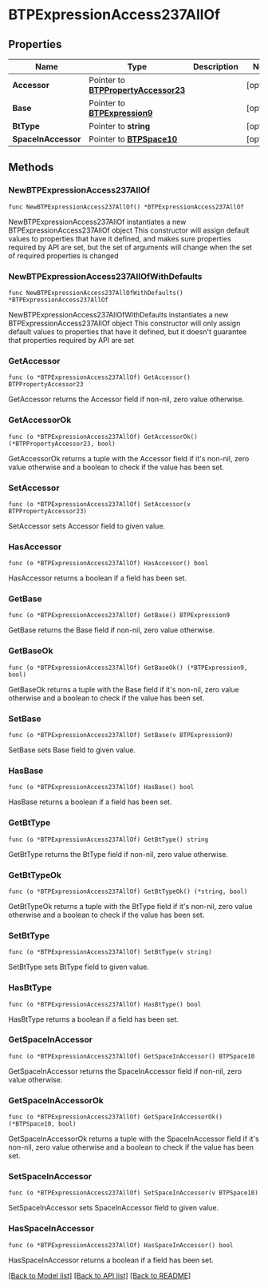 # BTPExpressionAccess237AllOf

## Properties

Name | Type | Description | Notes
------------ | ------------- | ------------- | -------------
**Accessor** | Pointer to [**BTPPropertyAccessor23**](BTPPropertyAccessor-23.md) |  | [optional] 
**Base** | Pointer to [**BTPExpression9**](BTPExpression-9.md) |  | [optional] 
**BtType** | Pointer to **string** |  | [optional] 
**SpaceInAccessor** | Pointer to [**BTPSpace10**](BTPSpace-10.md) |  | [optional] 

## Methods

### NewBTPExpressionAccess237AllOf

`func NewBTPExpressionAccess237AllOf() *BTPExpressionAccess237AllOf`

NewBTPExpressionAccess237AllOf instantiates a new BTPExpressionAccess237AllOf object
This constructor will assign default values to properties that have it defined,
and makes sure properties required by API are set, but the set of arguments
will change when the set of required properties is changed

### NewBTPExpressionAccess237AllOfWithDefaults

`func NewBTPExpressionAccess237AllOfWithDefaults() *BTPExpressionAccess237AllOf`

NewBTPExpressionAccess237AllOfWithDefaults instantiates a new BTPExpressionAccess237AllOf object
This constructor will only assign default values to properties that have it defined,
but it doesn't guarantee that properties required by API are set

### GetAccessor

`func (o *BTPExpressionAccess237AllOf) GetAccessor() BTPPropertyAccessor23`

GetAccessor returns the Accessor field if non-nil, zero value otherwise.

### GetAccessorOk

`func (o *BTPExpressionAccess237AllOf) GetAccessorOk() (*BTPPropertyAccessor23, bool)`

GetAccessorOk returns a tuple with the Accessor field if it's non-nil, zero value otherwise
and a boolean to check if the value has been set.

### SetAccessor

`func (o *BTPExpressionAccess237AllOf) SetAccessor(v BTPPropertyAccessor23)`

SetAccessor sets Accessor field to given value.

### HasAccessor

`func (o *BTPExpressionAccess237AllOf) HasAccessor() bool`

HasAccessor returns a boolean if a field has been set.

### GetBase

`func (o *BTPExpressionAccess237AllOf) GetBase() BTPExpression9`

GetBase returns the Base field if non-nil, zero value otherwise.

### GetBaseOk

`func (o *BTPExpressionAccess237AllOf) GetBaseOk() (*BTPExpression9, bool)`

GetBaseOk returns a tuple with the Base field if it's non-nil, zero value otherwise
and a boolean to check if the value has been set.

### SetBase

`func (o *BTPExpressionAccess237AllOf) SetBase(v BTPExpression9)`

SetBase sets Base field to given value.

### HasBase

`func (o *BTPExpressionAccess237AllOf) HasBase() bool`

HasBase returns a boolean if a field has been set.

### GetBtType

`func (o *BTPExpressionAccess237AllOf) GetBtType() string`

GetBtType returns the BtType field if non-nil, zero value otherwise.

### GetBtTypeOk

`func (o *BTPExpressionAccess237AllOf) GetBtTypeOk() (*string, bool)`

GetBtTypeOk returns a tuple with the BtType field if it's non-nil, zero value otherwise
and a boolean to check if the value has been set.

### SetBtType

`func (o *BTPExpressionAccess237AllOf) SetBtType(v string)`

SetBtType sets BtType field to given value.

### HasBtType

`func (o *BTPExpressionAccess237AllOf) HasBtType() bool`

HasBtType returns a boolean if a field has been set.

### GetSpaceInAccessor

`func (o *BTPExpressionAccess237AllOf) GetSpaceInAccessor() BTPSpace10`

GetSpaceInAccessor returns the SpaceInAccessor field if non-nil, zero value otherwise.

### GetSpaceInAccessorOk

`func (o *BTPExpressionAccess237AllOf) GetSpaceInAccessorOk() (*BTPSpace10, bool)`

GetSpaceInAccessorOk returns a tuple with the SpaceInAccessor field if it's non-nil, zero value otherwise
and a boolean to check if the value has been set.

### SetSpaceInAccessor

`func (o *BTPExpressionAccess237AllOf) SetSpaceInAccessor(v BTPSpace10)`

SetSpaceInAccessor sets SpaceInAccessor field to given value.

### HasSpaceInAccessor

`func (o *BTPExpressionAccess237AllOf) HasSpaceInAccessor() bool`

HasSpaceInAccessor returns a boolean if a field has been set.


[[Back to Model list]](../README.md#documentation-for-models) [[Back to API list]](../README.md#documentation-for-api-endpoints) [[Back to README]](../README.md)


